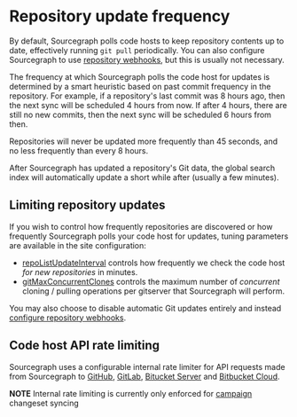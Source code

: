 # Repository update frequency

By default, Sourcegraph polls code hosts to keep repository contents up to date, effectively running `git pull` periodically. You can also configure Sourcegraph to use [repository webhooks](webhooks.md), but this is usually not necessary.

The frequency at which Sourcegraph polls the code host for updates is determined by a smart heuristic based on past commit frequency in the repository. For example, if a repository's last commit was 8 hours ago, then the next sync will be scheduled 4 hours from now. If after 4 hours, there are still no new commits, then the next sync will be scheduled 6 hours from then.

Repositories will never be updated more frequently than 45 seconds, and no less frequently than every 8 hours.

After Sourcegraph has updated a repository's Git data, the global search index will automatically update a short while after (usually a few minutes).

## Limiting repository updates

If you wish to control how frequently repositories are discovered or how frequently Sourcegraph polls your code host for updates, tuning parameters are available in the site configuration:

- [repoListUpdateInterval](../config/site_config.md#repoListUpdateInterval) controls how frequently we check the code host _for new repositories_ in minutes.
- [gitMaxConcurrentClones](../config/site_config.md#gitMaxConcurrentClones) controls the maximum number of _concurrent_ cloning / pulling operations per gitserver that Sourcegraph will perform.

You may also choose to disable automatic Git updates entirely and instead [configure repository webhooks](webhooks.md).

## Code host API rate limiting

Sourcegraph uses a configurable internal rate limiter for API requests made from Sourcegraph to [GitHub](../external_service/github.md#internal-rate-limits), [GitLab](../external_service/gitlab.md#internal-rate-limits), [Bitucket Server](../external_service/bitbucket_server.md#internal-rate-limits) and [Bitbucket Cloud](../external_service/bitbucket_cloud.md#internal-rate-limits).

**NOTE** Internal rate limiting is currently only enforced for [campaign](../../user/campaigns/index.md) changeset syncing
